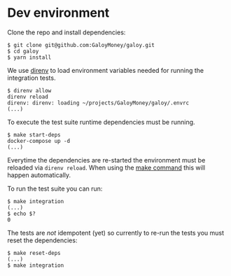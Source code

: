 # Dev environment


Clone the repo and install dependencies:
```
$ git clone git@github.com:GaloyMoney/galoy.git
$ cd galoy
$ yarn install
```

We use [direnv](https://direnv.net) to load environment variables needed for running the integration tests.
```
$ direnv allow
direnv reload
direnv: direnv: loading ~/projects/GaloyMoney/galoy/.envrc
(...)
```

To execute the test suite runtime dependencies must be running.
```
$ make start-deps
docker-compose up -d
(...)
```

Everytime the dependencies are re-started the environment must be reloaded via `direnv reload`. When using the [make command](./Makefile) this will happen automatically.

To run the test suite you can run:
```
$ make integration
(...)
$ echo $?
0
```

The tests are *not* idempotent (yet) so currently to re-run the tests you must reset the dependencies:
```
$ make reset-deps
(...)
$ make integration
```
